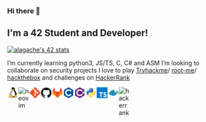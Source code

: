 ### Hi there 👋

## I'm a 42 Student and Developer!
[![alagache's 42 stats](https://badge42.vercel.app/api/v2/cl3dqpv8d001609k34xcybw9c/stats?cursusId=1&coalitionId=piscine)](https://github.com/JaeSeoKim/badge42)

I’m currently learning python3, JS/TS, C, C# and ASM
I’m looking to collaborate on security projects
I love to play [Tryhackme][Tryhackme]/ [root-me][root-me]/ [hackthebox][hackthebox] and challenges on [HackerRank][HackerRank]

[<img align="left" alt="linux" width="26px" src="https://github.com/devicons/devicon/blob/master/icons/linux/linux-original.svg" />][linux]
[<img align="left" alt="neovim" width="26px" src="https://www.vectorlogo.zone/logos/neovimio/neovimio-icon.svg" />][neovim]
[<img align="left" alt="git" width="26px" src="https://github.com/devicons/devicon/blob/master/icons/git/git-original.svg" />][version]
[<img align="left" alt="github" width="26px" src="https://github.com/devicons/devicon/blob/master/icons/github/github-original.svg" />][github]
[<img align="left" alt="gitlab" width="26px" src="https://github.com/devicons/devicon/blob/master/icons/gitlab/gitlab-original.svg" />][gitlab]
[<img align="left" alt="C" width="26px" src="https://raw.githubusercontent.com/devicons/devicon/master/icons/c/c-plain.svg" />][C]
[<img align="left" alt="C#" width="26px" src="https://raw.githubusercontent.com/devicons/devicon/master/icons/csharp/csharp-plain.svg" />][C#]
[<img align="left" alt="python" width="26px" src="https://github.com/devicons/devicon/blob/master/icons/python/python-original.svg" />][python]
[<img align="left" alt="typescript" width="26px" src="https://github.com/devicons/devicon/blob/master/icons/typescript/typescript-plain.svg" />][typescript]
[<img align="left" alt="docker" width="26px" src="https://github.com/devicons/devicon/blob/master/icons/docker/docker-original.svg" />][docker]
[<img align="left" alt="hackerrank" width="26px" src="https://is2-ssl.mzstatic.com/image/thumb/Music128/v4/e3/05/1b/e3051b03-d132-df20-c4be-980616c45b02/source/1200x630bb.jpg"/>][HackerRank]

[linux]: https://lubuntu.fr/
[neovim]: https://neovim.io/
[version]: https://git-scm.com/book/fr/v2/D%C3%A9marrage-rapide-%C3%80-propos-de-la-gestion-de-version
[github]: https://github.com/
[gitlab]: https://about.gitlab.com/
[tryhackme]: https://tryhackme.com
[root-me]: https://www.root-me.org/?lang=en
[hackthebox]: https://www.hackthebox.eu
[C]: https://en.wikipedia.org/wiki/C_(programming_language)
[C#]: https://docs.microsoft.com/en-us/dotnet/csharp/(programming_language)
[python]: https://www.python.org/
[typescript]: https://www.typescriptlang.org/
[docker]: https://en.wikipedia.org/wiki/Docker_(software)
[HackerRank]: https://www.hackerrank.com/
